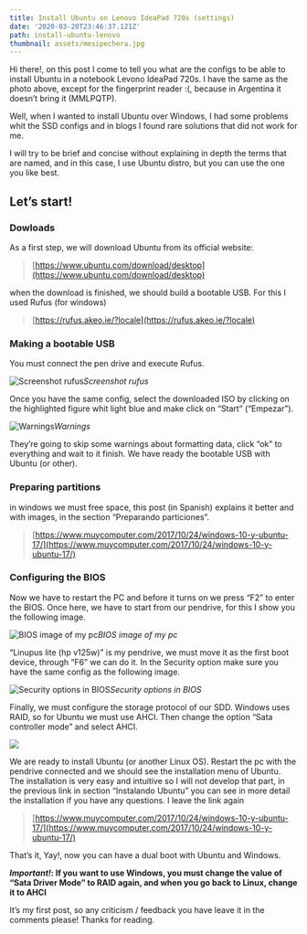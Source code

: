 ```yaml
---
title: Install Ubuntu on Lenovo IdeaPad 720s (settings)
date: '2020-03-20T23:46:37.121Z'
path: install-ubuntu-lenovo
thumbnail: assets/mesipechera.jpg
---
```


Hi there!, on this post I come to tell you what are the configs to be able to install Ubuntu in a notebook Levono IdeaPad 720s. I have the same as the photo above, except for the fingerprint reader :(, because in Argentina it doesn’t bring it (MMLPQTP).

Well, when I wanted to install Ubuntu over Windows, I had some problems whit the SSD configs and in blogs I found rare solutions that did not work for me.

I will try to be brief and concise without explaining in depth the terms that are named, and in this case, I use Ubuntu distro, but you can use the one you like best.

## Let’s start!

### Dowloads

As a first step, we will download Ubuntu from its official website:
> [https://www.ubuntu.com/download/desktop](https://www.ubuntu.com/download/desktop)

when the download is finished, we should build a bootable USB. For this I used Rufus (for windows)
> [https://rufus.akeo.ie/?locale](https://rufus.akeo.ie/?locale)

### Making a bootable USB

You must connect the pen drive and execute Rufus.

![Screenshot rufus](https://cdn-images-1.medium.com/max/2000/1*DYSPRx1QD_vHyxwcRe-xDA.png)*Screenshot rufus*

Once you have the same config, select the downloaded ISO by clicking on the highlighted figure whit light blue and make click on “Start” (“Empezar”).

![Warnings](https://cdn-images-1.medium.com/max/2000/1*ZnMdLc9Je1BG-aj2YyEOtQ.png)*Warnings*

They’re going to skip some warnings about formatting data, click “ok” to everything and wait to it finish. We have ready the bootable USB with Ubuntu (or other).

### Preparing partitions

in windows we must free space, this post (in Spanish) explains it better and with images, in the section “Preparando particiones”.
> [https://www.muycomputer.com/2017/10/24/windows-10-y-ubuntu-17/](https://www.muycomputer.com/2017/10/24/windows-10-y-ubuntu-17/)

### Configuring the BIOS

Now we have to restart the PC and before it turns on we press “F2” to enter the BIOS. Once here, we have to start from our pendrive, for this I show you the following image.

![BIOS image of my pc](https://cdn-images-1.medium.com/max/8320/1*OJ-pm4iJ7c_0s5Ku0znfRg.jpeg)*BIOS image of my pc*

“Linupus lite (hp v125w)” is my pendrive, we must move it as the first boot device, through “F6” we can do it. In the Security option make sure you have the same config as the following image.

![Security options in BIOS](https://cdn-images-1.medium.com/max/8320/1*mRhpo6jzn3Y00V54pcfsRg.jpeg)*Security options in BIOS*

Finally, we must configure the storage protocol of our SDD. Windows uses RAID, so for Ubuntu we must use AHCI. Then change the option “Sata controller mode” and select AHCI.

![](https://cdn-images-1.medium.com/max/8320/1*RT1bLJA4snHN7lxrJCuo7g.jpeg)

We are ready to install Ubuntu (or another Linux OS). Restart the pc with the pendrive connected and we should see the installation menu of Ubuntu. The installation is very easy and intuitive so I will not develop that part, in the previous link in section “Instalando Ubuntu” you can see in more detail the installation if you have any questions. I leave the link again
> [https://www.muycomputer.com/2017/10/24/windows-10-y-ubuntu-17/](https://www.muycomputer.com/2017/10/24/windows-10-y-ubuntu-17/)

That’s it, Yay!, now you can have a dual boot with Ubuntu and Windows.

***Important!*: If you want to use Windows, you must change the value of “Sata Driver Mode” to RAID again, and when you go back to Linux, change it to AHCI**

It’s my first post, so any criticism / feedback you have leave it in the comments please! Thanks for reading.
